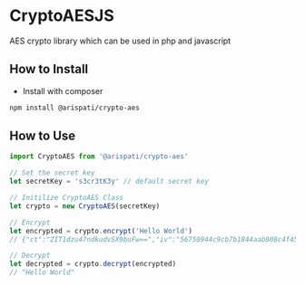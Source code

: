 # CryptoAESJS
AES crypto library which can be used in php and javascript

## How to Install
- Install with composer
```bash
npm install @arispati/crypto-aes
```

## How to Use
```javascript
import CryptoAES from '@arispati/crypto-aes'

// Set the secret key
let secretKey = 's3cr3tK3y' // default secret key

// Initilize CryptoAES Class
let crypto = new CryptoAES(secretKey)

// Encrypt
let encrypted = crypto.encrypt('Hello World')
// {"ct":"ZIT1dzu47ndkudvSX9buFw==","iv":"56750944c9cb7b1844aab808c4f4581d","s":"35c9511ea1d8e3e5"}

// Decrypt
let decrypted = crypto.decrypt(encrypted)
// "Hello World"
```

